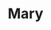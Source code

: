---
title: "Mary"
description: "I am a searing brunette with a gorgeous ass. I am very new to escorting, but this is a new, intriguing, and interesting experience for me. Escort girls can be ordered at our agency or on the website. I'm waiting for you, write to me!
I am affectionate, sweet, and gentle, I love giving pleasure to men. I can talk heart to heart-and dispel boredom. I get higher education, so I can easily find a common language with the interlocutor.

As a girl to escort men, I'll loosen you up and deliver impressive emotions.
I prefer chic and beautiful lingerie that highlights my figure. I give joy and pleasure, so the meeting with me will be remembered by you for a long time."
Price: "From 1000$"
height: "171"
weight: "50"
age: "23"
folder: mary
bustSize: "3"
hairColor: "brunet"
visa: "usa"
mainImage: 1.webp
images:
  - 2.webp
  - 3.webp
---